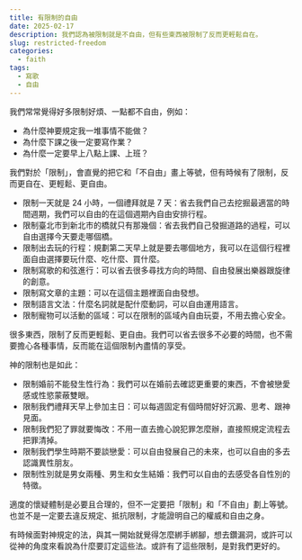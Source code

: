 ```yaml
---
title: 有限制的自由
date: 2025-02-17
description: 我們認為被限制就是不自由，但有些東西被限制了反而更輕鬆自在。
slug: restricted-freedom
categories:
  - faith
tags: 
  - 寫歌
  - 自由
---
```


我們常常覺得好多限制好煩、一點都不自由，例如：

- 為什麼神要規定我一堆事情不能做？
- 為什麼下課之後一定要寫作業？
- 為什麼一定要早上八點上課、上班？

我們對於「限制」，會直覺的把它和「不自由」畫上等號，但有時候有了限制，反而更自在、更輕鬆、更自由。

- 限制一天就是 24 小時，一個禮拜就是 7 天：省去我們自己去挖掘最適當的時間週期，我們可以自由的在這個週期內自由安排行程。
- 限制臺北市到新北市的橋就只有那幾個：省去我們自己發掘道路的過程，可以自由選擇今天要走哪個橋。
- 限制出去玩的行程：規劃第二天早上就是要去哪個地方，我可以在這個行程裡面自由選擇要玩什麼、吃什麼、買什麼。
- 限制寫歌的和弦進行：可以省去很多尋找方向的時間、自由發展出樂器跟旋律的創意。
- 限制寫文章的主題：可以在這個主題裡面自由發想。
- 限制語言文法：什麼名詞就是配什麼動詞，可以自由運用語言。
- 限制寵物可以活動的區域：可以在限制的區域內自由玩耍，不用去擔心安全。

很多東西，限制了反而更輕鬆、更自由。我們可以省去很多不必要的時間，也不需要擔心各種事情，反而能在這個限制內盡情的享受。

神的限制也是如此：

- 限制婚前不能發生性行為：我們可以在婚前去確認更重要的東西，不會被戀愛感或性慾蒙蔽雙眼。
- 限制我們禮拜天早上參加主日：可以每週固定有個時間好好沉澱、思考、跟神見面。
- 限制我們犯了罪就要悔改：不用一直去擔心說犯罪怎麼辦，直接照規定流程去把罪清掉。
- 限制我們學生時期不要談戀愛：可以自由發展自己的未來，也可以自由的多去認識異性朋友。
- 限制性別就是男女兩種、男生和女生結婚：我們可以自由的去感受各自性別的特徵。

適度的懷疑體制是必要且合理的，但不一定要把「限制」和「不自由」劃上等號。也並不是一定要去違反規定、抵抗限制，才能證明自己的權威和自由之身。

有時候面對神規定的法，與其一開始就覺得怎麼綁手綁腳，想去鑽漏洞，或許可以從神的角度來看說為什麼要訂定這些法。或許有了這些限制，是對我們更好的。
